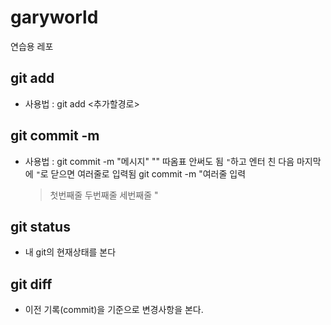 # garyworld

연습용 레포

## git add

- 사용법 : git add <추가할경로>

## git commit -m

- 사용법 : git commit -m "메시지"
  "" 따옴표 안써도 됨
  `"`하고 엔터 친 다음 마지막에 `"`로 닫으면 여러줄로 입력됨
  git commit -m "여러줄 입력
  > 첫번째줄
  > 두번째줄
  > 세번째줄
  > "

## git status

- 내 git의 현재상태를 본다

## git diff

- 이전 기록(commit)을 기준으로 변경사항을 본다.
